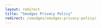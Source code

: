 ```yaml
---
layout: redirect
title: "Smudges Privacy Policy"
redirect: /smudges/smudges-privacy-policy/
---
```

